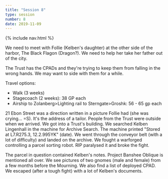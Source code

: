 ```yaml
---
title: "Session 8"
type: session
number: 8
date: 2019-11-09
---
```


{% include nav.html %}

We need to meet with Follie (Kelben's daughter) at the other side of the harbor, The Black Flagon (Dragon?). We need to help her take her father out of the city.

The Trust has the CPADs and they're trying to keep them from falling in the wrong hands. We may want to side with them for a while.

Travel options:

- Walk (3 weeks)
- Stagecoach (2 weeks): 38 GP each
- Airship to Zolanberg>Lighting rail to Sterngate>Groshk: 56 - 65 gp each


21 Ebon Street was a direction written in a picture Follie had (she was crying… =S). It's the address of a tailor. People from the Trust were outside when we arrived. 
We got into a Trust's building. We searched Kelben Lingenhall in the machine for Archive Search. The machine printed "Stored at L7.R275.3, 12.2.995YK" (date).
We went through the conveyor belt (with a lot of difficulty) and landed on the archive. We fought a warforged controlling a parcel sorting robot. RIP paralysed it and broke the fight.

The parcel in question contained Kelben's notes. Project Banshee Oblique is mentioned all over. We see pictures of two gnomes (male and female) from a few months before the Mourning. We also find a list of deployed CPAD. We escaped (after a tough fight) with a lot of Kelben's documents.
